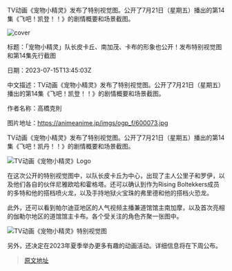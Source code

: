 TV动画《宠物小精灵》发布了特别视觉图。公开了7月21日（星期五）播出的第14集《飞吧！凯登！！》的剧情概要和场景截图。

![cover](https://animeanime.jp/imgs/ogp_f/600073.jpg)

标题：「宠物小精灵」队长皮卡丘、南加茂、卡布的形象也公开！发布特别视觉图和第14集先行截图

日期：2023-07-15T13:45:03Z

中文描述：TV动画《宠物小精灵》发布了特别视觉图。公开了7月21日（星期五）播出的第14集《飞吧！凯登！！》的剧情概要和场景截图。

作者名称：高橋克則

图片地址：https://animeanime.jp/imgs/ogp_f/600073.jpg

TV动画《宠物小精灵》发布了特别视觉图。公开了7月21日（星期五）播出的第14集《飞吧！凯丹！！》的剧情概要和场景截图。

![TV动画《宠物小精灵》Logo](https://animeanime.jp/imgs/zoom/600075.jpg)

在这次公开的特别视觉图中，以队长皮卡丘为中心，出现了主人公里子和罗伊，以及他们各自的伙伴尼雅欧哈和霍格塔。还可以确认到作为Rising Boltekkers成员的多特和他的搭档喷火龙，以及手持地狱火宝珠的弗里德和他的搭档火恐龙。

此外，还可以看到帕尔迪亚地区的人气视频主播兼道馆馆主南加摩，以及首次亮相的伽勒尔地区的道馆馆主卡布。各个受关注的角色齐聚一张图中。

![TV动画《宠物小精灵》特别视觉图](https://animeanime.jp/imgs/zoom/600073.jpg)

另外，还决定在2023年夏季举办更多有趣的动画活动。详细信息将在下周公布。

>[原文地址](https://animeanime.jp/article/2023/07/15/78629.html)  